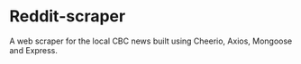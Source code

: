 # Reddit-scraper
A web scraper for the local CBC news built using Cheerio, Axios, Mongoose and Express.
